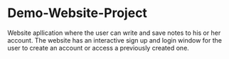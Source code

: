 # Demo-Website-Project
Website apllication where the user can write and save notes to his or her account. The website has an interactive sign up and login window for the user to create an account or access a previously created one.
